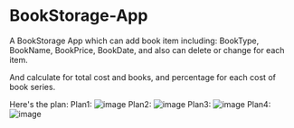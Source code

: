 # BookStorage-App
A BookStorage App which can add book item including: BookType, BookName, BookPrice, BookDate,
and also can delete or change for each item.

And calculate for total cost and books, and percentage for each cost of book series.

Here's the plan:
Plan1:
![image](https://raw.githubusercontent.com/yishao0925/BookStorage-App/master/BookStorage%20App/plan/plan1.png)
Plan2:
![image](https://raw.githubusercontent.com/yishao0925/BookStorage-App/master/BookStorage%20App/plan/plan2.png)
Plan3:
![image](https://raw.githubusercontent.com/yishao0925/BookStorage-App/master/BookStorage%20App/plan/plan3.png)
Plan4:
![image](https://raw.githubusercontent.com/yishao0925/BookStorage-App/master/BookStorage%20App/plan/plan4.png)
